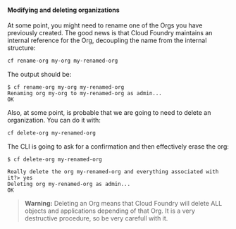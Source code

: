 #### Modifying and deleting organizations

At some point, you might need to rename one of the Orgs you have previously created. The good news is that Cloud Foundry maintains an internal reference for the Org, decoupling the name from the internal structure:

```sh
cf rename-org my-org my-renamed-org
```

The output should be:

```
$ cf rename-org my-org my-renamed-org
Renaming org my-org to my-renamed-org as admin...
OK
```

Also, at some point, is probable that we are going to need to delete an organization. You can do it with:

```sh
cf delete-org my-renamed-org
```

The CLI is going to ask for a confirmation and then effectively erase the org:

```
$ cf delete-org my-renamed-org

Really delete the org my-renamed-org and everything associated with it?> yes
Deleting org my-renamed-org as admin...
OK
```
>**Warning:** Deleting an Org means that Cloud Foundry will delete ALL objects and applications depending of that Org. It is a very destructive procedure, so be very carefull with it.
>
